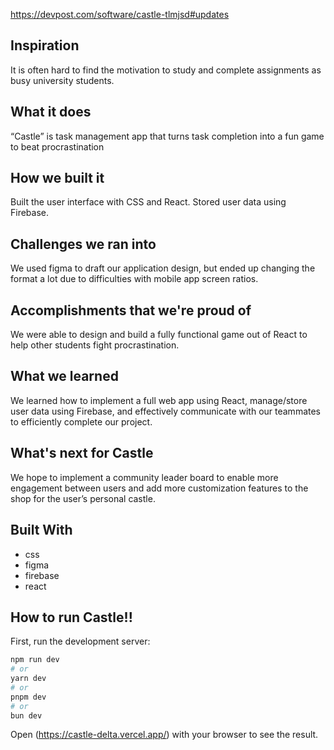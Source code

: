 https://devpost.com/software/castle-tlmjsd#updates

## Inspiration
It is often hard to find the motivation to study and complete assignments as busy university students.

## What it does
“Castle” is task management app that turns task completion into a fun game to beat procrastination

## How we built it
Built the user interface with CSS and React. Stored user data using Firebase.

## Challenges we ran into
We used figma to draft our application design, but ended up changing the format a lot due to difficulties with mobile app screen ratios.

## Accomplishments that we're proud of
We were able to design and build a fully functional game out of React to help other students fight procrastination.

## What we learned
We learned how to implement a full web app using React, manage/store user data using Firebase, and effectively communicate with our teammates to efficiently complete our project.

## What's next for Castle
We hope to implement a community leader board to enable more engagement between users and add more customization features to the shop for the user’s personal castle.

## Built With
- css
- figma
- firebase
- react

## How to run Castle!!
First, run the development server:

```bash
npm run dev
# or
yarn dev
# or
pnpm dev
# or
bun dev
```

Open (https://castle-delta.vercel.app/) with your browser to see the result.
